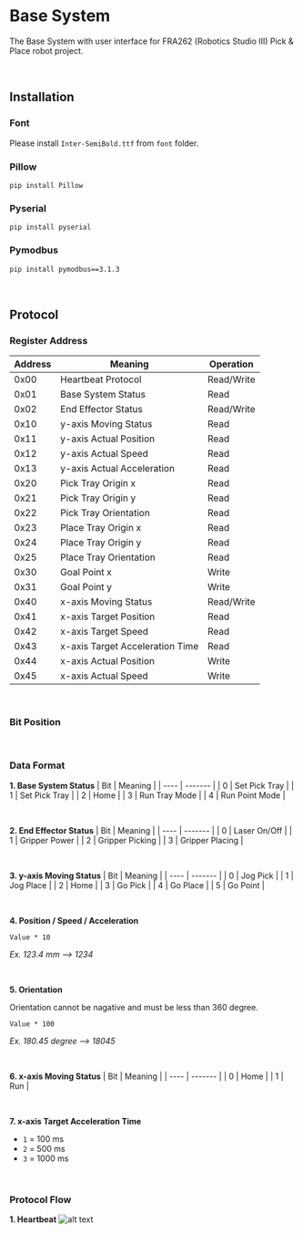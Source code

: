 # Base System
The Base System with user interface for FRA262 (Robotics Studio III) Pick & Place robot project. 

$~$

## Installation
### Font

Please install `Inter-SemiBold.ttf` from `font` folder.

### Pillow
```
pip install Pillow
```
### Pyserial
```
pip install pyserial
```
### Pymodbus
```
pip install pymodbus==3.1.3
```

$~$

## Protocol
### Register Address

| Address  | Meaning | Operation |
| -------- | ------- | --------- |
| 0x00 | Heartbeat Protocol | Read/Write
| 0x01 | Base System Status | Read
| 0x02 | End Effector Status | Read/Write
| 0x10 | y-axis Moving Status | Read
| 0x11 | y-axis Actual Position | Read
| 0x12 | y-axis Actual Speed | Read
| 0x13 | y-axis Actual Acceleration | Read
| 0x20 | Pick Tray Origin x | Read
| 0x21 | Pick Tray Origin y | Read
| 0x22 | Pick Tray Orientation  | Read
| 0x23 | Place Tray Origin x | Read
| 0x24 | Place Tray Origin y | Read
| 0x25 | Place Tray Orientation  | Read
| 0x30 | Goal Point x | Write
| 0x31 | Goal Point y | Write
| 0x40 | x-axis Moving Status | Read/Write
| 0x41 | x-axis Target Position | Read
| 0x42 | x-axis Target Speed | Read
| 0x43 | x-axis Target Acceleration Time | Read
| 0x44 | x-axis Actual Position | Write
| 0x45 | x-axis Actual Speed | Write

$~$

### Bit Position

$~$

### Data Format
**1. Base System Status**
| Bit  | Meaning |
| ---- | ------- |
| 0 | Set Pick Tray | 
| 1 | Set Pick Tray | 
| 2 | Home |
| 3 | Run Tray Mode |
| 4 | Run Point Mode |

$~$

**2. End Effector Status**
| Bit  | Meaning |
| ---- | ------- |
| 0 | Laser On/Off | 
| 1 | Gripper Power | 
| 2 | Gripper Picking |
| 3 | Gripper Placing |

$~$

**3. y-axis Moving Status**
| Bit  | Meaning |
| ---- | ------- |
| 0 | Jog Pick | 
| 1 | Jog Place | 
| 2 | Home |
| 3 | Go Pick |
| 4 | Go Place |
| 5 | Go Point |

$~$

**4. Position / Speed / Acceleration**

```Value * 10```

*Ex. 123.4 mm --> 1234*

$~$

**5. Orientation**

Orientation cannot be nagative and must be less than 360 degree. 

```Value * 100```

*Ex. 180.45 degree --> 18045*

$~$

**6. x-axis Moving Status**
| Bit  | Meaning |
| ---- | ------- |
| 0 | Home | 
| 1 | Run | 

$~$

**7. x-axis Target Acceleration Time**
- ```1``` = 100 ms
- ```2``` = 500 ms
- ```3``` = 1000 ms

$~$

### Protocol Flow
**1. Heartbeat**
![alt text](https://github.com/PeaceChanpornpakdee/FRA262_PickAndPlaceRobot_BaseSystem/blob/dev/image/readme_image/heartbeat.png?raw=true)
